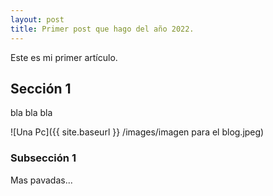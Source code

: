```yaml
---
layout: post
title: Primer post que hago del año 2022.
---
```


Este es mi primer artículo.

## Sección 1

bla bla bla

![Una Pc]({{ site.baseurl }} /images/imagen para el blog.jpeg)



### Subsección 1

Mas pavadas...
